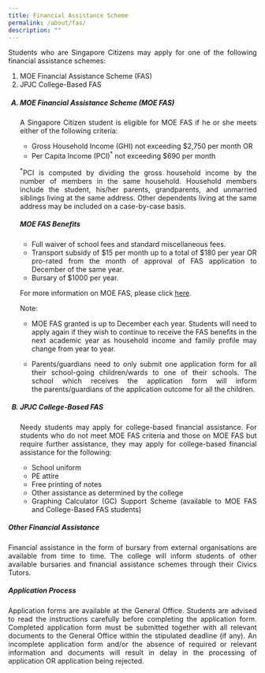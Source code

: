 ```yaml
---
title: Financial Assistance Scheme
permalink: /about/fas/
description: ""
---
```

<div align=justify>
	
<p>Students who are Singapore Citizens may apply for one of the following financial assistance schemes:
<ol>
	<li> MOE Financial Assistance Scheme (FAS)</li>
	<li>JPJC College-Based FAS</li>
</ol>
</p>

<style>ol.a{list-style-type: upper-alpha;}</style>
<ol class="a">
<h5><strong><li>MOE Financial Assistance Scheme (MOE FAS)</li></strong></h5>

<p>
A Singapore Citizen student is eligible for MOE FAS if he or she meets either of the following criteria:</p>
<ul>
	<li>Gross Household Income (GHI) not exceeding $2,750 per month OR</li>
	<li>Per Capita Income (PCI)<sup>*</sup> not exceeding $690 per month</li></ul>

<p>
<sup>*</sup>PCI is computed by dividing the gross household income by the number of members in the same household. Household members include the student, his/her parents, grandparents, and unmarried siblings living at the same address. Other dependents living at the same address may be included on a case-by-case basis.</p>
	
<h5><strong>MOE FAS Benefits</strong></h5>
<ul>
	<li>Full waiver of school fees and standard miscellaneous fees.</li>
	<li>Transport subsidy of $15 per month up to a total of $180 per year OR pro-rated from the month of approval of FAS application to December of the same year.</li>
	<li>Bursary of $1000 per year.</li></ul>

<p>
For more information on MOE FAS, please click <a href="https://www.moe.gov.sg/financial-matters/financial-assistance">here</a>.
</p>

Note:
<ul>
<li><p align=justify>MOE FAS granted is up to December each year. Students will need to apply again if they wish to continue to receive the FAS benefits in the next academic year as household income and family profile may change from year to year.</p></li>
<li><p align=justify>Parents/guardians need to only submit one application form for all their school-going children/wards to one of their schools. The school which receives the application form will inform the parents/guardians of the application outcome for all the children.</p></li></ul>

<h5><strong><li>JPJC College-Based FAS</li></strong></h5>
<p>
Needy students may apply for college-based financial assistance. For students who do not meet MOE FAS criteria and those on MOE FAS but require further assistance, they may apply for college-based financial assistance for the following:</p>
<ul>
	<li>School uniform</li>
	<li>PE attire</li>
	<li>Free printing of notes</li>
	<li>Other assistance as determined by the college</li>
	<li>Graphing Calculator (GC) Support Scheme (available to MOE FAS and College-Based FAS students)</li></ul></ol>

<h5><strong>Other Financial Assistance</strong></h5>
<p>
Financial assistance in the form of bursary from external organisations are available from time to time. The college will inform students of other available bursaries and financial assistance schemes through their Civics Tutors.</p>

<h5><strong>Application Process</strong></h5>
<p>	
Application forms are available at the General Office. Students are advised to read the instructions carefully before completing the application form. Completed application form must be submitted together with all relevant documents to the General Office within the stipulated deadline (if any). An incomplete application form and/or the absence of required or relevant information and documents will result in delay in the processing of application OR application being rejected.</p>